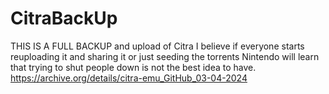 # CitraBackUp
THIS IS A FULL BACKUP and upload of Citra 
I believe if everyone starts reuploading it and sharing it or just seeding the torrents Nintendo will learn that trying to shut people down is not the best idea to have.
https://archive.org/details/citra-emu_GitHub_03-04-2024
